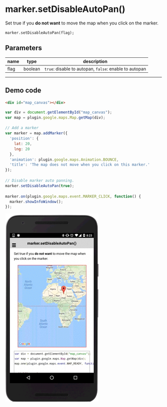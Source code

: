 # marker.setDisableAutoPan()

Set true if you **do not want** to move the map when you click on the marker.

```
marker.setDisableAutoPan(flag);
```

## Parameters

name           | type          | description
---------------|---------------|---------------------------------------
flag           | boolean       | `true`: disable to autopan, `false`: enable to autopan
-----------------------------------------------------------------------

## Demo code

```html
<div id="map_canvas"></div>
```

```js
var div = document.getElementById("map_canvas");
var map = plugin.google.maps.Map.getMap(div);

// Add a marker
var marker = map.addMarker({
  'position': {
    lat: 20,
    lng: 20
  },
  'animation': plugin.google.maps.Animation.BOUNCE,
  'title': 'The map does not move when you click on this marker.'
});

// Disable marker auto panning.
marker.setDisableAutoPan(true);

marker.on(plugin.google.maps.event.MARKER_CLICK, function() {
  marker.showInfoWindow();
});

```

![](image.gif)

